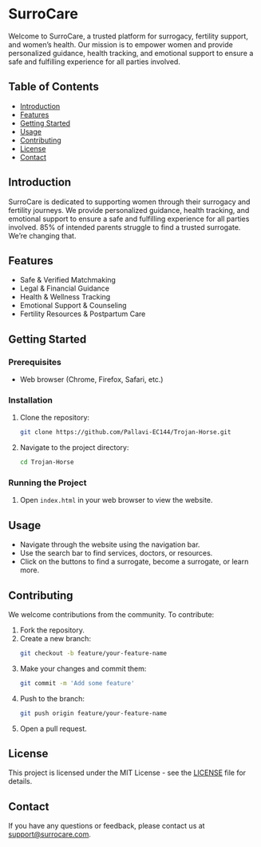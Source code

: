 # SurroCare

Welcome to SurroCare, a trusted platform for surrogacy, fertility support, and women’s health. Our mission is to empower women and provide personalized guidance, health tracking, and emotional support to ensure a safe and fulfilling experience for all parties involved.

## Table of Contents

- [Introduction](#introduction)
- [Features](#features)
- [Getting Started](#getting-started)
- [Usage](#usage)
- [Contributing](#contributing)
- [License](#license)
- [Contact](#contact)

## Introduction

SurroCare is dedicated to supporting women through their surrogacy and fertility journeys. We provide personalized guidance, health tracking, and emotional support to ensure a safe and fulfilling experience for all parties involved. 85% of intended parents struggle to find a trusted surrogate. We’re changing that.

## Features

- Safe & Verified Matchmaking
- Legal & Financial Guidance
- Health & Wellness Tracking
- Emotional Support & Counseling
- Fertility Resources & Postpartum Care

## Getting Started

### Prerequisites

- Web browser (Chrome, Firefox, Safari, etc.)

### Installation

1. Clone the repository:
   ```bash
   git clone https://github.com/Pallavi-EC144/Trojan-Horse.git
   ```
2. Navigate to the project directory:
   ```bash
   cd Trojan-Horse
   ```

### Running the Project

1. Open `index.html` in your web browser to view the website.

## Usage

- Navigate through the website using the navigation bar.
- Use the search bar to find services, doctors, or resources.
- Click on the buttons to find a surrogate, become a surrogate, or learn more.

## Contributing

We welcome contributions from the community. To contribute:

1. Fork the repository.
2. Create a new branch:
   ```bash
   git checkout -b feature/your-feature-name
   ```
3. Make your changes and commit them:
   ```bash
   git commit -m 'Add some feature'
   ```
4. Push to the branch:
   ```bash
   git push origin feature/your-feature-name
   ```
5. Open a pull request.

## License

This project is licensed under the MIT License - see the [LICENSE](LICENSE) file for details.

## Contact

If you have any questions or feedback, please contact us at support@surrocare.com.
